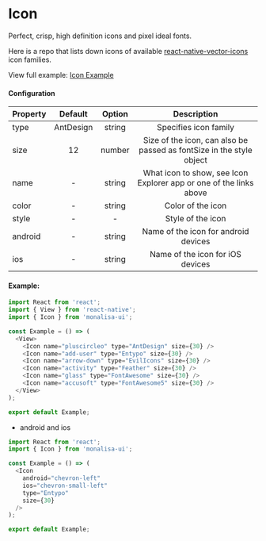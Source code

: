 # Icon

Perfect, crisp, high definition icons and pixel ideal fonts.

Here is a repo that lists down icons of available [react-native-vector-icons](https://github.com/oblador/react-native-vector-icons) icon families.

View full example: [Icon Example](https://github.com/tuantvk/monalisa-ui/blob/master/example/Icon/index.js)


#### Configuration

| Property      | Default       | Option    | Description  |
| ------------- |:-------------:|:---------:|:------------:|
| type          | AntDesign     | string    | Specifies icon family |
| size          | 12            | number    | Size of the icon, can also be passed as fontSize in the style object |
| name          | -             | string    | What icon to show, see Icon Explorer app or one of the links above |
| color         | -             | string    | Color of the icon |
| style         | -             | -         | Style of the icon |
| android       | -             | string    | Name of the icon for android devices |
| ios           | -             | string    | Name of the icon for iOS devices |


#### Example:

```javascript
import React from 'react';
import { View } from 'react-native';
import { Icon } from 'monalisa-ui';

const Example = () => (
  <View>
    <Icon name="pluscircleo" type="AntDesign" size={30} />
    <Icon name="add-user" type="Entypo" size={30} />
    <Icon name="arrow-down" type="EvilIcons" size={30} />
    <Icon name="activity" type="Feather" size={30} />
    <Icon name="glass" type="FontAwesome" size={30} />
    <Icon name="accusoft" type="FontAwesome5" size={30} />
  </View>
);

export default Example;
```

- android and ios

```javascript
import React from 'react';
import { Icon } from 'monalisa-ui';

const Example = () => (
  <Icon
    android="chevron-left"
    ios="chevron-small-left"
    type="Entypo"
    size={30}
  />
);

export default Example;
```
